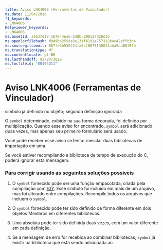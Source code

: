 ```yaml
---
title: Aviso LNK4006 (Ferramentas de Vinculador)
ms.date: 11/04/2016
f1_keywords:
- LNK4006
helpviewer_keywords:
- LNK4006
ms.assetid: 3a637d17-1676-4ea6-bd8b-290137d28d3b
ms.openlocfilehash: d949ba259de8e131f6191e757119b4c42effc3d4
ms.sourcegitcommit: 857fa6b530224fa6c18675138043aba9aa0619fb
ms.translationtype: MT
ms.contentlocale: pt-BR
ms.lasthandoff: 03/24/2020
ms.locfileid: "80194311"
---
```

# <a name="linker-tools-warning-lnk4006"></a>Aviso LNK4006 (Ferramentas de Vinculador)

símbolo já definido no objeto; segunda definição ignorada

O `symbol` determinado, exibido na sua forma decorada, foi definido por multiplicação. Quando esse aviso for encontrado, `symbol` será adicionado duas vezes, mas apenas seu primeiro formulário será usado.

Você pode receber esse aviso se tentar mesclar duas bibliotecas de importação em uma.

Se você estiver recompilando a biblioteca de tempo de execução do C, poderá ignorar esta mensagem.

### <a name="to-fix-by-using-the-following-possible-solutions"></a>Para corrigir usando as seguintes soluções possíveis

1. O `symbol` fornecido pode ser uma função empacotada, criada pela compilação com [/GY](../../build/reference/gy-enable-function-level-linking.md). Esse símbolo foi incluído em mais de um arquivo, mas foi alterado entre compilações. Recompile todos os arquivos que incluem o `symbol`.

1. O `symbol` fornecido pode ter sido definido de forma diferente em dois objetos Membros em diferentes bibliotecas.

1. Uma absoluta pode ter sido definida duas vezes, com um valor diferente em cada definição.

1. Se a mensagem de erro for recebida ao combinar bibliotecas, `symbol` já existir na biblioteca que está sendo adicionada ao.
